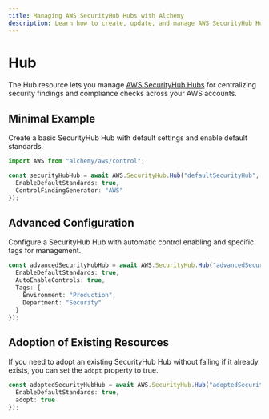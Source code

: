 ```yaml
---
title: Managing AWS SecurityHub Hubs with Alchemy
description: Learn how to create, update, and manage AWS SecurityHub Hubs using Alchemy Cloud Control.
---
```


# Hub

The Hub resource lets you manage [AWS SecurityHub Hubs](https://docs.aws.amazon.com/securityhub/latest/userguide/) for centralizing security findings and compliance checks across your AWS accounts.

## Minimal Example

Create a basic SecurityHub Hub with default settings and enable default standards.

```ts
import AWS from "alchemy/aws/control";

const securityHubHub = await AWS.SecurityHub.Hub("defaultSecurityHub", {
  EnableDefaultStandards: true,
  ControlFindingGenerator: "AWS"
});
```

## Advanced Configuration

Configure a SecurityHub Hub with automatic control enabling and specific tags for management.

```ts
const advancedSecurityHubHub = await AWS.SecurityHub.Hub("advancedSecurityHub", {
  EnableDefaultStandards: true,
  AutoEnableControls: true,
  Tags: {
    Environment: "Production",
    Department: "Security"
  }
});
```

## Adoption of Existing Resources

If you need to adopt an existing SecurityHub Hub without failing if it already exists, you can set the `adopt` property to true.

```ts
const adoptedSecurityHubHub = await AWS.SecurityHub.Hub("adoptedSecurityHub", {
  EnableDefaultStandards: true,
  adopt: true
});
```